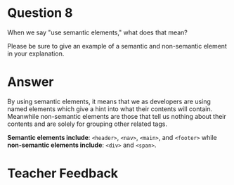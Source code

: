 # Question 8

When we say "use semantic elements," what does that mean?

Please be sure to give an example of a semantic and non-semantic element in your explanation.

# Answer
By using semantic elements, it means that we as developers are using named elements which give a hint into what their contents will contain. Meanwhile non-semantic elements are those that tell us nothing about their contents and are solely for grouping other related tags.

**Semantic elements include**: `<header>`, `<nav>`, `<main>`, and `<footer>` while **non-semantic elements include**: `<div>` and `<span>`.

# Teacher Feedback